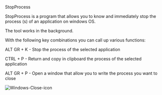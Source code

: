 StopProcess

StopProcess is a program that allows you to know and immediately stop the process (s) of an application on windows OS.  

The tool works in the background.  

With the following key combinations you can call up various functions:

ALT GR + K - Stop the process of the selected application

CTRL + P - Return and copy in clipboard the process of the selected application

ALT GR + P - Open a window that allow you to write the process you want to close

![Windows-Close-icon](https://user-images.githubusercontent.com/19651044/169908817-2da84149-c8ae-4d8d-bdda-1f83437a6d26.png)
